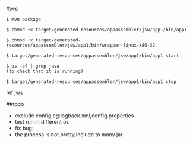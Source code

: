 #jws

````
$ mvn package

$ chmod +x target/generated-resources/appassembler/jsw/app1/bin/app1

$ chmod +x target/generated-resources/appassembler/jsw/app1/bin/wrapper-linux-x86-32

$ target/generated-resources/appassembler/jsw/app1/bin/app1 start

$ ps -ef | grep java
(to check that it is running)

$ target/generated-resources/appassembler/jsw/app1/bin/app1 stop
````
ref [jws](http://www.mojohaus.org/appassembler/appassembler-maven-plugin/usage-jsw.html)

##todo
 - exclude config,eg:logback.xml,config.properties
 - test run in different os
 - fix bug:
 - the process is not pretty,include to many jar